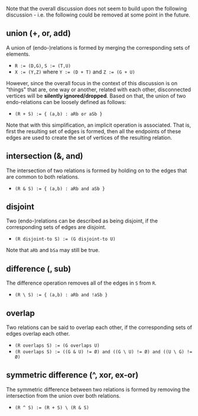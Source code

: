
Note that the overall discussion does not seem to build upon the following
discussion - i.e. the following could be removed at some point in the future.

<!-- ======================================================================= -->
## union (+, or, add)

A union of (endo-)relations is formed by merging the corresponding sets of
elements.

* `R := (D,G)`, `S := (T,U)`
* `X := (Y,Z)` where `Y := (D + T)` and `Z := (G + U)`

However, since the overall focus in the context of this discussion is on
"things" that are, one way or another, related with each other, disconnected
vertices will be **silently ignored/dropped**. Based on that, the union of
two endo-relations can be loosely defined as follows:

* `(R + S) := { (a,b) : aRb or aSb }`

Note that with this simplification, an implicit operation is associated. That
is, first the resulting set of edges is formed, then all the endpoints of
these edges are used to create the set of vertices of the resulting relation.

<!-- ======================================================================= -->
## intersection (&, and)

The intersection of two relations is formed by holding on to the edges that
are common to both relations.

* `(R & S) := { (a,b) : aRb and aSb }`

<!-- ======================================================================= -->
## disjoint

Two (endo-)relations can be described as being disjoint, if the corresponding
sets of edges are disjoint.

* `(R disjoint-to S) := (G disjoint-to U)`

Note that `aRb` and `bSa` may still be true.

<!-- ======================================================================= -->
## difference (\, sub)

The difference operation removes all of the edges in `S` from `R`.

* `(R \ S) := { (a,b) : aRb and !aSb }`

<!-- ======================================================================= -->
## overlap

Two relations can be said to overlap each other, if the corresponding sets of
edges overlap each other.

* `(R overlaps S) := (G overlaps U)`
* `(R overlaps S) := ((G & U) != Ø) and ((G \ U) != Ø) and ((U \ G) != Ø)`

<!-- ======================================================================= -->
## symmetric difference (^, xor, ex-or)

The symmetric difference between two relations is formed by removing the
intersection from the union over both relations.

* `(R ^ S) := (R + S) \ (R & S)`
